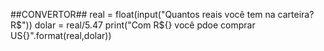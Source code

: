   ##CONVERTOR##
real = float(input("Quantos reais você tem na carteira?R$"))
dolar = real/5.47
print("Com R${} você pdoe comprar US{}".format(real,dolar))
